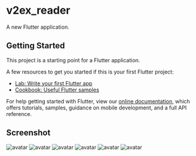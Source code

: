 # v2ex_reader

A new Flutter application.

## Getting Started

This project is a starting point for a Flutter application.

A few resources to get you started if this is your first Flutter project:

- [Lab: Write your first Flutter app](https://flutter.dev/docs/get-started/codelab)
- [Cookbook: Useful Flutter samples](https://flutter.dev/docs/cookbook)

For help getting started with Flutter, view our
[online documentation](https://flutter.dev/docs), which offers tutorials,
samples, guidance on mobile development, and a full API reference.

## Screenshot
![avatar](https://github.com/sweard/v2ex_reader_flutter/blob/master/screenshot/1.png)
![avatar](https://github.com/sweard/v2ex_reader_flutter/blob/master/screenshot/2.png)
![avatar](https://github.com/sweard/v2ex_reader_flutter/blob/master/screenshot/3.png)
![avatar](https://github.com/sweard/v2ex_reader_flutter/blob/master/screenshot/4.png)
![avatar](https://github.com/sweard/v2ex_reader_flutter/blob/master/screenshot/5.png)
![avatar](https://github.com/sweard/v2ex_reader_flutter/blob/master/screenshot/6.png)
